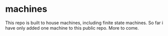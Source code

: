 # machines
This repo is built to house machines, including finite state machines.
So far i have only added one machine to this public repo. More to come.

